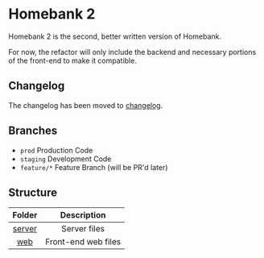 # Homebank 2

Homebank 2 is the second, better written version of Homebank.

For now, the refactor will only include the backend and necessary portions of the front-end to make it compatible.

## Changelog

The changelog has been moved to [changelog](/CHANGELOG.md).

## Branches

-   `prod` Production Code
-   `staging` Development Code
-   `feature/*` Feature Branch (will be PR'd later)

## Structure

|             Folder             |     Description     |
| :----------------------------: | :-----------------: |
| [server](/src/packages/server) |    Server files     |
|    [web](/src/packages/web)    | Front-end web files |
